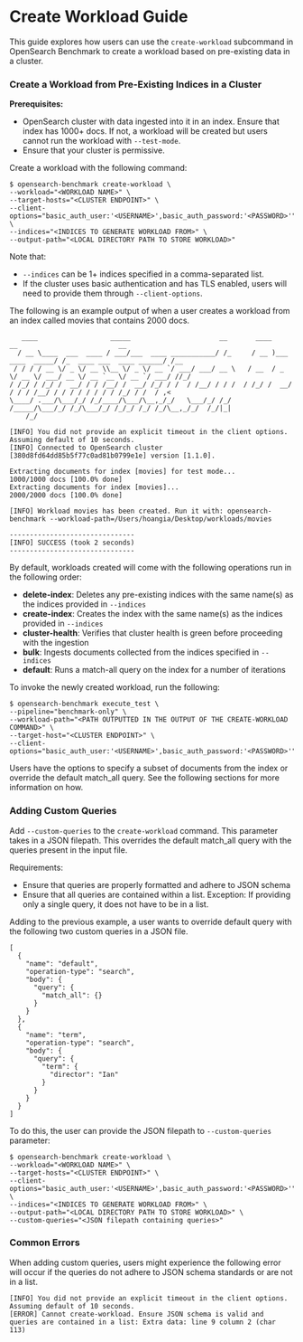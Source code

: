 # Create Workload Guide

This guide explores how users can use the `create-workload` subcommand in OpenSearch Benchmark to create a workload based on pre-existing data in a cluster.

### Create a Workload from Pre-Existing Indices in a Cluster

**Prerequisites:**
* OpenSearch cluster with data ingested into it in an index. Ensure that index has 1000+ docs. If not, a workload will be created but users cannot run the workload with `--test-mode`.
* Ensure that your cluster is permissive.

Create a workload with the following command:
```
$ opensearch-benchmark create-workload \
--workload="<WORKLOAD NAME>" \
--target-hosts="<CLUSTER ENDPOINT>" \
--client-options="basic_auth_user:'<USERNAME>',basic_auth_password:'<PASSWORD>'" \
--indices="<INDICES TO GENERATE WORKLOAD FROM>" \
--output-path="<LOCAL DIRECTORY PATH TO STORE WORKLOAD>"
```
Note that:
* `--indices` can be 1+ indices specified in a comma-separated list.
* If the cluster uses basic authentication and has TLS enabled, users will need to provide them through `--client-options`.

The following is an example output of when a user creates a workload from an index called movies that contains 2000 docs.

```
   ____                  _____                      __       ____                  __                         __
  / __ \____  ___  ____ / ___/___  ____ ___________/ /_     / __ )___  ____  _____/ /_  ____ ___  ____ ______/ /__
 / / / / __ \/ _ \/ __ \\__ \/ _ \/ __ `/ ___/ ___/ __ \   / __  / _ \/ __ \/ ___/ __ \/ __ `__ \/ __ `/ ___/ //_/
/ /_/ / /_/ /  __/ / / /__/ /  __/ /_/ / /  / /__/ / / /  / /_/ /  __/ / / / /__/ / / / / / / / / /_/ / /  / ,<
\____/ .___/\___/_/ /_/____/\___/\__,_/_/   \___/_/ /_/  /_____/\___/_/ /_/\___/_/ /_/_/ /_/ /_/\__,_/_/  /_/|_|
    /_/

[INFO] You did not provide an explicit timeout in the client options. Assuming default of 10 seconds.
[INFO] Connected to OpenSearch cluster [380d8fd64dd85b5f77c0ad81b0799e1e] version [1.1.0].

Extracting documents for index [movies] for test mode...      1000/1000 docs [100.0% done]
Extracting documents for index [movies]...                    2000/2000 docs [100.0% done]

[INFO] Workload movies has been created. Run it with: opensearch-benchmark --workload-path=/Users/hoangia/Desktop/workloads/movies

-------------------------------
[INFO] SUCCESS (took 2 seconds)
-------------------------------
```

By default, workloads created will come with the following operations run in the following order:
* **delete-index**: Deletes any pre-existing indices with the same name(s) as the indices provided in `--indices`
* **create-index**: Creates the index with the same name(s) as the indices provided in `--indices`
* **cluster-health**: Verifies that cluster health is green before proceeding with the ingestion
* **bulk**: Ingests documents collected from the indices specified in `--indices`
* **default**: Runs a match-all query on the index for a number of iterations

To invoke the newly created workload, run the following:
```
$ opensearch-benchmark execute_test \
--pipeline="benchmark-only" \
--workload-path="<PATH OUTPUTTED IN THE OUTPUT OF THE CREATE-WORKLOAD COMMAND>" \
--target-host="<CLUSTER ENDPOINT>" \
--client-options="basic_auth_user:'<USERNAME>',basic_auth_password:'<PASSWORD>'"
```

Users have the options to specify a subset of documents from the index or override the default match_all query. See the following sections for more information on how.

### Adding Custom Queries
Add `--custom-queries` to the `create-workload` command. This parameter takes in a JSON filepath. This overrides the default match_all query with the queries present in the input file.

Requirements:
* Ensure that queries are properly formatted and adhere to JSON schema
* Ensure that all queries are contained within a list. Exception: If providing only a single query, it does not have to be in a list.

Adding to the previous example, a user wants to override default query with the following two custom queries in a JSON file.
```
[
  {
    "name": "default",
    "operation-type": "search",
    "body": {
      "query": {
        "match_all": {}
      }
    }
  },
  {
    "name": "term",
    "operation-type": "search",
    "body": {
      "query": {
        "term": {
          "director": "Ian"
        }
      }
    }
  }
]
```

To do this, the user can provide the JSON filepath to `--custom-queries` parameter:
```
$ opensearch-benchmark create-workload \
--workload="<WORKLOAD NAME>" \
--target-hosts="<CLUSTER ENDPOINT>" \
--client-options="basic_auth_user:'<USERNAME>',basic_auth_password:'<PASSWORD>'" \
--indices="<INDICES TO GENERATE WORKLOAD FROM>" \
--output-path="<LOCAL DIRECTORY PATH TO STORE WORKLOAD>" \
--custom-queries="<JSON filepath containing queries>"
```

### Common Errors
When adding custom queries, users might experience the following error will occur if the queries do not adhere to JSON schema standards or are not in a list.
```
[INFO] You did not provide an explicit timeout in the client options. Assuming default of 10 seconds.
[ERROR] Cannot create-workload. Ensure JSON schema is valid and queries are contained in a list: Extra data: line 9 column 2 (char 113)
```